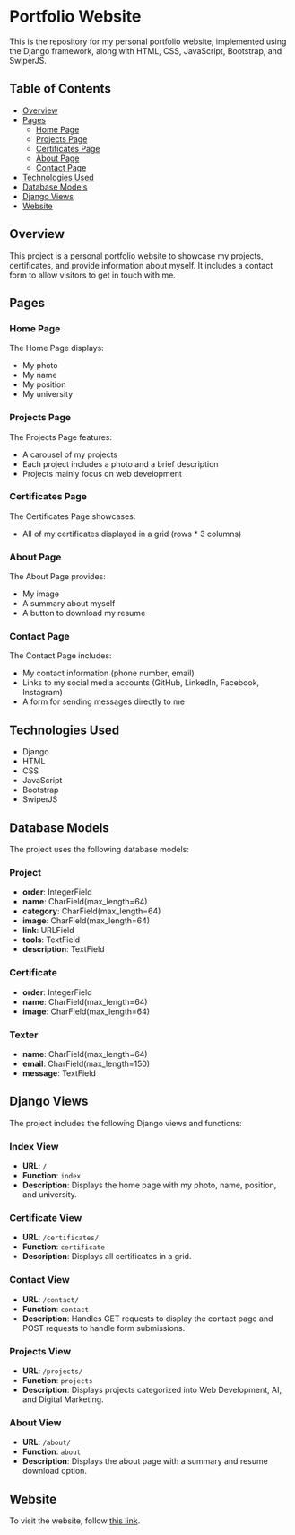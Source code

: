 # Portfolio Website

This is the repository for my personal portfolio website, implemented using the Django framework, along with HTML, CSS, JavaScript, Bootstrap, and SwiperJS.

## Table of Contents
- [Overview](#overview)
- [Pages](#pages)
  - [Home Page](#home-page)
  - [Projects Page](#projects-page)
  - [Certificates Page](#certificates-page)
  - [About Page](#about-page)
  - [Contact Page](#contact-page)
- [Technologies Used](#technologies-used)
- [Database Models](#database-models)
- [Django Views](#django-views)
- [Website](#website)

## Overview
This project is a personal portfolio website to showcase my projects, certificates, and provide information about myself. It includes a contact form to allow visitors to get in touch with me.

## Pages

### Home Page
The Home Page displays:
- My photo
- My name
- My position
- My university

### Projects Page
The Projects Page features:
- A carousel of my projects
- Each project includes a photo and a brief description
- Projects mainly focus on web development

### Certificates Page
The Certificates Page showcases:
- All of my certificates displayed in a grid (rows * 3 columns)

### About Page
The About Page provides:
- My image
- A summary about myself
- A button to download my resume

### Contact Page
The Contact Page includes:
- My contact information (phone number, email)
- Links to my social media accounts (GitHub, LinkedIn, Facebook, Instagram)
- A form for sending messages directly to me

## Technologies Used
- Django
- HTML
- CSS
- JavaScript
- Bootstrap
- SwiperJS

## Database Models
The project uses the following database models:

### Project
- **order**: IntegerField
- **name**: CharField(max_length=64)
- **category**: CharField(max_length=64)
- **image**: CharField(max_length=64)
- **link**: URLField
- **tools**: TextField
- **description**: TextField

### Certificate
- **order**: IntegerField
- **name**: CharField(max_length=64)
- **image**: CharField(max_length=64)

### Texter
- **name**: CharField(max_length=64)
- **email**: CharField(max_length=150)
- **message**: TextField

## Django Views
The project includes the following Django views and functions:

### Index View
- **URL**: `/`
- **Function**: `index`
- **Description**: Displays the home page with my photo, name, position, and university.

### Certificate View
- **URL**: `/certificates/`
- **Function**: `certificate`
- **Description**: Displays all certificates in a grid.

### Contact View
- **URL**: `/contact/`
- **Function**: `contact`
- **Description**: Handles GET requests to display the contact page and POST requests to handle form submissions.

### Projects View
- **URL**: `/projects/`
- **Function**: `projects`
- **Description**: Displays projects categorized into Web Development, AI, and Digital Marketing.

### About View
- **URL**: `/about/`
- **Function**: `about`
- **Description**: Displays the about page with a summary and resume download option.

## Website
To visit the website, follow [this link](https://portfolio-2hv5.onrender.com/).
